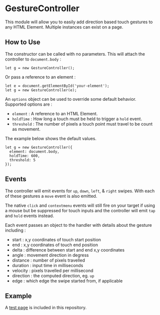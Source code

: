 # GestureController

This module will allow you to easily add direction based touch gestures to any HTML Element. Multiple instances can exist on a page.

## How to Use

The constructor can be called with no parameters. This will attach the controller to `document.body` :

```
let g = new GestureController();
```

Or pass a reference to an element :

```
let e = document.getElementById('your-element');
let g = new GestureController(e);
```

An `options` object can be used to override some default behavior. Supported options are :

- `element` : A reference to an HTML Element.
- `holdTime` : How long a touch must be held to trigger a `hold` event.
- `threshold` : The number of pixels a touch point must travel to be count as movement.

The example below shows the default values.

```
let g = new GestureController({
  element: document.body,
  holdTime: 600,
  threshold: 5
});
```

## Events

The controller will emit events for `up`, `down`, `left`, & `right` swipes. With each of these gestures a `move` event is also emitted.

The native `click` and `contextmenu` events will still fire on your target if using a mouse but be suppressed for touch inputs and the controller will emit `tap` and `hold` events instead.

Each event passes an object to the handler with details about the gesture including :

- start : x,y coordinates of touch start position
- end : x,y coordinates of touch end position
- delta : difference between start and end x,y coordinates
- angle : movement direction in degress
- distance : number of pixels travelled
- duration : input time in milliseconds
- velocity : pixels travelled per millisecond
- direction : the computed direction, eg. `up`
- edge : which edge the swipe started from, if applicable

## Example

A [test page](test.html) is included in this repository.